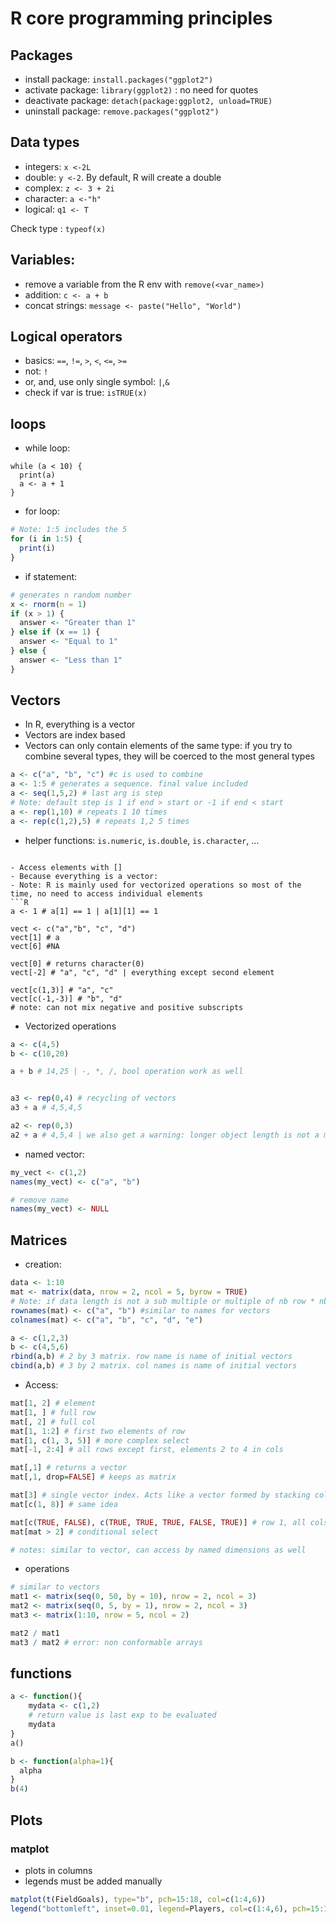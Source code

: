 # R core programming principles

## Packages

- install package: `install.packages("ggplot2")`
- activate package: `library(ggplot2)` : no need for quotes
- deactivate package: `detach(package:ggplot2, unload=TRUE)`
- uninstall package: `remove.packages("ggplot2")`

## Data types

- integers: `x <-2L`
- double: `y <-2`. By default, R will create a double
- complex: `z <- 3 + 2i`
- character: `a <-"h"`
- logical: `q1 <- T`

Check type : `typeof(x)`

## Variables:

- remove a variable from the R env with `remove(<var_name>)`
- addition: `c <- a + b`
- concat strings: `message <- paste("Hello", "World")`

## Logical operators

- basics: `==`, `!=`, `>`, `<`, `<=`, `>=`
- not: `!`
- or, and, use only single symbol: `|`,`&`
- check if var is true: `isTRUE(x)`

## loops

- while loop:

```
while (a < 10) {
  print(a)
  a <- a + 1
}
```

- for loop:

```R
# Note: 1:5 includes the 5
for (i in 1:5) {
  print(i)
}
```

- if statement:

```R
# generates n random number
x <- rnorm(n = 1)
if (x > 1) {
  answer <- "Greater than 1"
} else if (x == 1) {
  answer <- "Equal to 1"
} else {
  answer <- "Less than 1"
}
```

## Vectors

- In R, everything is a vector
- Vectors are index based
- Vectors can only contain elements of the same type: if you try to combine several types, they will be coerced to the most general types

```R
a <- c("a", "b", "c") #c is used to combine
a <- 1:5 # generates a sequence. final value included
a <- seq(1,5,2) # last arg is step
# Note: default step is 1 if end > start or -1 if end < start
a <- rep(1,10) # repeats 1 10 times
a <- rep(c(1,2),5) # repeats 1,2 5 times
```

- helper functions: `is.numeric`, `is.double`, `is.character`, ...

````

- Access elements with []
- Because everything is a vector:
- Note: R is mainly used for vectorized operations so most of the time, no need to access individual elements
```R
a <- 1 # a[1] == 1 | a[1][1] == 1

vect <- c("a","b", "c", "d")
vect[1] # a
vect[6] #NA

vect[0] # returns character(0)
vect[-2] # "a", "c", "d" | everything except second element

vect[c(1,3)] # "a", "c"
vect[c(-1,-3)] # "b", "d"
# note: can not mix negative and positive subscripts
````

- Vectorized operations

```R
a <- c(4,5)
b <- c(10,20)

a + b # 14,25 | -, *, /, bool operation work as well


a3 <- rep(0,4) # recycling of vectors
a3 + a # 4,5,4,5

a2 <- rep(0,3)
a2 + a # 4,5,4 | we also get a warning: longer object length is not a multiple of shorter object length
```

- named vector:

```R
my_vect <- c(1,2)
names(my_vect) <- c("a", "b")

# remove name
names(my_vect) <- NULL
```

## Matrices

- creation:

```R
data <- 1:10
mat <- matrix(data, nrow = 2, ncol = 5, byrow = TRUE)
# Note: if data length is not a sub multiple or multiple of nb row * nbcols, we get a warning
rownames(mat) <- c("a", "b") #similar to names for vectors
colnames(mat) <- c("a", "b", "c", "d", "e")

a <- c(1,2,3)
b <- c(4,5,6)
rbind(a,b) # 2 by 3 matrix. row name is name of initial vectors
cbind(a,b) # 3 by 2 matrix. col names is name of initial vectors
```

- Access:

```R
mat[1, 2] # element
mat[1, ] # full row
mat[, 2] # full col
mat[1, 1:2] # first two elements of row
mat[1, c(1, 3, 5)] # more complex select
mat[-1, 2:4] # all rows except first, elements 2 to 4 in cols

mat[,1] # returns a vector
mat[,1, drop=FALSE] # keeps as matrix

mat[3] # single vector index. Acts like a vector formed by stacking columns
mat[c(1, 8)] # same idea

mat[c(TRUE, FALSE), c(TRUE, TRUE, TRUE, FALSE, TRUE)] # row 1, all cols except 4
mat[mat > 2] # conditional select

# notes: similar to vector, can access by named dimensions as well
```

- operations

```R
# similar to vectors
mat1 <- matrix(seq(0, 50, by = 10), nrow = 2, ncol = 3)
mat2 <- matrix(seq(0, 5, by = 1), nrow = 2, ncol = 3)
mat3 <- matrix(1:10, nrow = 5, ncol = 2)

mat2 / mat1
mat3 / mat2 # error: non conformable arrays
```

## functions

```R
a <- function(){
    mydata <- c(1,2)
    # return value is last exp to be evaluated
    mydata
}
a()

b <- function(alpha=1){
  alpha
}
b(4)
```

## Plots

### matplot

- plots in columns
- legends must be added manually

```R
matplot(t(FieldGoals), type="b", pch=15:18, col=c(1:4,6))
legend("bottomleft", inset=0.01, legend=Players, col=c(1:4,6), pch=15:18, horiz=FALSE)
```
